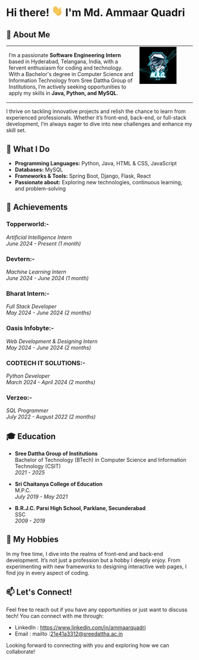 
# Hi there! <img src="https://github.com/maq765/maq765/raw/main/wave.gif" alt="Wave GIF" width="30" height="30"> I'm Md. Ammaar Quadri


## 🌟 About Me

<table>
  <tr>
    <td style="vertical-align: top; width: 70%;">
      <p>
        I’m a passionate <strong>Software Engineering Intern</strong> based in Hyderabad, Telangana, India, with a fervent enthusiasm for coding and technology. With a Bachelor's degree in Computer Science and Information Technology from Sree Dattha Group of Institutions, I’m actively seeking opportunities to apply my skills in <strong>Java, Python, and MySQL</strong>.
      </p>
    </td>
    <td style="vertical-align: top; width: 30%;">
      <img src="https://github.com/maq765/maq765/raw/main/M.A.Q..png" alt="Image" style="width: 100px; height: auto;" />
    </td>
  </tr>
</table>




I thrive on tackling innovative projects and relish the chance to learn from experienced professionals. Whether it’s front-end, back-end, or full-stack development, I’m always eager to dive into new challenges and enhance my skill set.

## 🚀 What I Do

- **Programming Languages:** Python, Java, HTML & CSS, JavaScript
- **Databases:** MySQL
- **Frameworks & Tools:** Spring Boot, Django, Flask, React
- **Passionate about:** Exploring new technologies, continuous learning, and problem-solving

## 💼 Achievements

### Topperworld:-
*Artificial Intelligence Intern*  
_June 2024 - Present (1 month)_

### Devtern:-
*Machine Learning Intern*  
_June 2024 - June 2024 (1 month)_

### Bharat Intern:-
*Full Stack Developer*  
_May 2024 - June 2024 (2 months)_

### Oasis Infobyte:-
*Web Development & Designing Intern*  
_May 2024 - June 2024 (2 months)_

### CODTECH IT SOLUTIONS:-
*Python Developer*  
_March 2024 - April 2024 (2 months)_

### Verzeo:-
*SQL Programmer*  
_July 2022 - August 2022 (2 months)_

## 🎓 Education

- **Sree Dattha Group of Institutions**  
  Bachelor of Technology (BTech) in Computer Science and Information Technology (CSIT)  
  _2021 - 2025_

- **Sri Chaitanya College of Education**  
  M.P.C.  
  _July 2019 - May 2021_

- **B.R.J.C. Parsi High School, Parklane, Secunderabad**  
  SSC  
  _2009 - 2019_

## 🌱 My Hobbies

In my free time, I dive into the realms of front-end and back-end development. It’s not just a profession but a hobby I deeply enjoy. From experimenting with new frameworks to designing interactive web pages, I find joy in every aspect of coding.

## 📫 Let's Connect!

Feel free to reach out if you have any opportunities or just want to discuss tech! You can connect with me through:

- LinkedIn : https://www.linkedin.com/in/ammaarquadri
- Email : mailto :21e41a3312@sreedattha.ac.in

Looking forward to connecting with you and exploring how we can collaborate!
